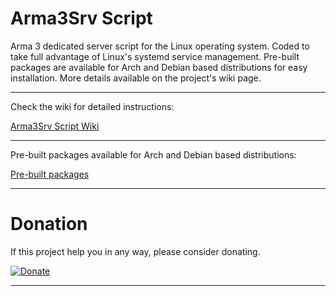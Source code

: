 # Arma3Srv Script

Arma 3 dedicated server script for the Linux operating system. Coded to take full advantage of Linux's systemd service management. Pre-built packages are available for Arch and Debian based distributions for easy installation. More details available on the project's wiki page.

-------------------------

Check the wiki for detailed instructions:

[Arma3Srv Script Wiki](../../wikis)

-------------------------

Pre-built packages available for Arch and Debian based distributions:

[Pre-built packages](built-packages)

-------------------------

# Donation

If this project help you in any way, please consider donating.

[![Donate](https://img.shields.io/badge/Donate-PayPal-green.svg)](https://www.paypal.com/donate/?hosted_button_id=7DNGNW7TTXHFY)

-------------------------
